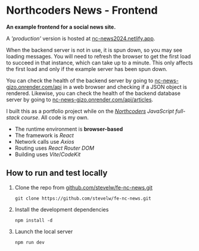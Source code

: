 # Northcoders News - Frontend

**An example frontend for a social news site.**

A _'production'_ version is hosted at [nc-news2024.netlify.app](http://nc-news2024.netlify.app).

When the backend server is not in use, it is spun down, so you may see loading messages. You will need to refresh the browser to get the first load to succeed in that instance, which can take up to a minute. This only affects the first load and only if the example server has been spun down.

You can check the health of the backend server by going to [nc-news-gjzo.onrender.com/api](https://nc-news-gjzo.onrender.com/api) in a web browser and checking if a JSON object is rendered. Likewise, you can check the health of the backend database server by going to [nc-news-gjzo.onrender.com/api/articles](https://nc-news-gjzo.onrender.com/api/articles).

I built this as a portfolio project while on the _[Northcoders](https://northcoders.com) JavaScript full-stack course_. All code is my own.

- The runtime environment is **browser-based**
- The framework is _React_
- Network calls use _Axios_
- Routing uses _React Router DOM_
- Building uses _Vite_/_CodeKit_

## How to run and test locally

1. Clone the repo from [github.com/stevelw/fe-nc-news.git](https://github.com/stevelw/fe-nc-news.git)

   `git clone https://github.com/stevelw/fe-nc-news.git`

2. Install the development dependencies

   `npm install -d`

3. Launch the local server

   `npm run dev`
